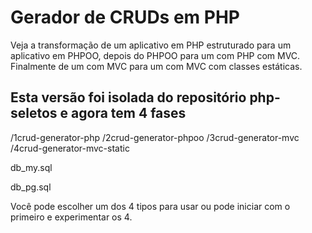 # Gerador de CRUDs em PHP

Veja a transformação de um aplicativo em PHP estruturado para um aplicativo em PHPOO, depois do PHPOO para um com PHP com MVC. Finalmente de um com MVC para um com MVC com classes estáticas.

## Esta versão foi isolada do repositório php-seletos e agora tem 4 fases

/1crud-generator-php
/2crud-generator-phpoo
/3crud-generator-mvc
/4crud-generator-mvc-static

db_my.sql

db_pg.sql


Você pode escolher um dos 4 tipos para usar ou pode iniciar com o primeiro e experimentar os 4.
